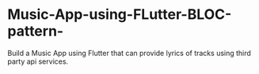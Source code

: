 # Music-App-using-FLutter-BLOC-pattern-
Build a Music App using Flutter that can provide lyrics of tracks using third party api services.
